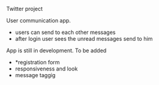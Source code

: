 Twitter project

User communication app. 
  - users can send to each other messages
  - after login user sees the unread messages send to him
  
App is still in development. To be added
  - *registration form
  - responsiveness and look
  - message taggig
 
 
 
 
 

